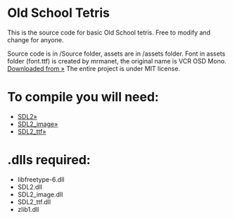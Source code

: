 # Old School Tetris

This is the source code for basic Old School tetris. Free to modify and change for anyone.

Source code is in /Source folder, assets are in /assets folder.
Font in assets folder (font.ttf) is created by mrmanet, the original name is VCR OSD Mono.
[Downloaded from »](http://www.dafont.com/vcr-osd-mono.font)
The entire project is under MIT license.


# To compile you will need:
* [SDL2»](https://www.libsdl.org/download-2.0.php)
* [SDL2_image»](https://www.libsdl.org/projects/SDL_image/)
* [SDL2_ttf»](https://www.libsdl.org/projects/SDL_ttf/)

# .dlls required:
* libfreetype-6.dll
* SDL2.dll
* SDL2_image.dll
* SDL2_ttf.dll
* zlib1.dll
